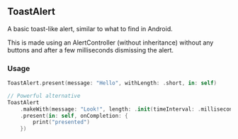 ## ToastAlert

A basic toast-like alert, similar to what to find in Android.

This is made using an AlertController (without inheritance) without any buttons and after a few milliseconds dismissing the alert.

### Usage

```swift
ToastAlert.present(message: "Hello", withLength: .short, in: self)

// Powerful alternative        
ToastAlert
    .makeWith(message: "Look!", length: .init(timeInterval: .milliseconds(780)))
    .present(in: self, onCompletion: {
        print("presented")
    })
```

